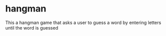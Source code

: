 # hangman
This a hangman game that asks a user to guess a word by entering letters until the word is guessed
